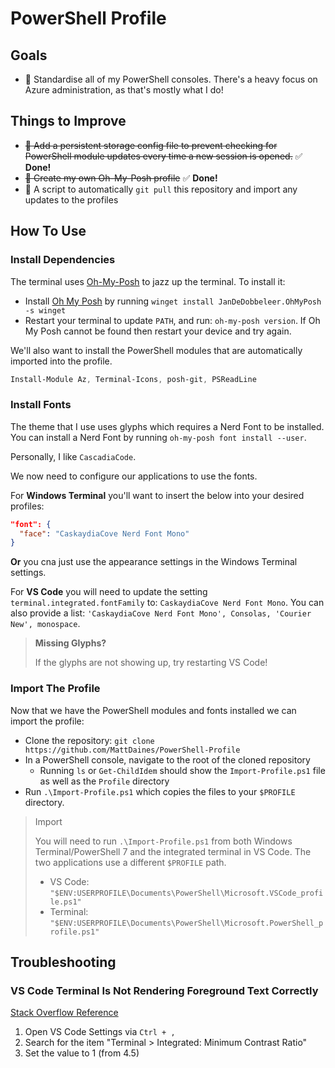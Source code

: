 # PowerShell Profile

## Goals

- 🎯 Standardise all of my PowerShell consoles. There's a heavy focus on Azure administration, as that's mostly what I do!

## Things to Improve

- ~~💫 Add a persistent storage config file to prevent checking for PowerShell module updates every time a new session is opened.~~ ✅ **Done!**
- ~~💫 Create my own Oh-My-Posh profile~~ ✅ **Done!**
- 💫 A script to automatically `git pull` this repository and import any updates to the profiles

## How To Use

### Install Dependencies

The terminal uses [Oh-My-Posh](https://ohmyposh.dev/) to jazz up the terminal. To install it:

- Install [Oh My Posh](https://ohmyposh.dev/docs/installation/windows) by running `winget install JanDeDobbeleer.OhMyPosh -s winget`
- Restart your terminal to update `PATH`, and run: `oh-my-posh version`. If Oh My Posh cannot be found then restart your device and try again.

We'll also want to install the PowerShell modules that are automatically imported into the profile.

```powershell
Install-Module Az, Terminal-Icons, posh-git, PSReadLine
```

### Install Fonts

The theme that I use uses glyphs which requires a Nerd Font to be installed. You can install a Nerd Font by running `oh-my-posh font install --user`.

Personally, I like `CascadiaCode`.

We now need to configure our applications to use the fonts.

For **Windows Terminal** you'll want to insert the below into your desired profiles: 

```json
"font": {
  "face": "CaskaydiaCove Nerd Font Mono"
}
```

**Or** you cna just use the appearance settings in the Windows Terminal settings.

For **VS Code** you will need to update the setting `terminal.integrated.fontFamily` to: `CaskaydiaCove Nerd Font Mono`. You can also provide a list: `'CaskaydiaCove Nerd Font Mono', Consolas, 'Courier New', monospace`.

> **Missing Glyphs?**
>
> If the glyphs are not showing up, try restarting VS Code!

### Import The Profile

Now that we have the PowerShell modules and fonts installed we can import the profile:

- Clone the repository: `git clone https://github.com/MattDaines/PowerShell-Profile`
- In a PowerShell console, navigate to the root of the cloned repository
  - Running `ls` or `Get-ChildIdem` should show the `Import-Profile.ps1` file as well as the `Profile` directory
- Run `.\Import-Profile.ps1` which copies the files to your `$PROFILE` directory.

> Import 
>
> You will need to run `.\Import-Profile.ps1` from both Windows Terminal/PowerShell 7 and the integrated terminal in VS Code. The two applications use a different `$PROFILE` path.
> - VS Code: `"$ENV:USERPROFILE\Documents\PowerShell\Microsoft.VSCode_profile.ps1"`
> - Terminal: `"$ENV:USERPROFILE\Documents\PowerShell\Microsoft.PowerShell_profile.ps1"`

## Troubleshooting

### VS Code Terminal Is Not Rendering Foreground Text Correctly

[Stack Overflow Reference](https://stackoverflow.com/questions/71890831/rendering-strange-in-vscode-terminal-with-oh-my-posh-v3)

1) Open VS Code Settings via `Ctrl + ,`
2) Search for the item "Terminal > Integrated: Minimum Contrast Ratio"
3) Set the value to 1 (from 4.5)